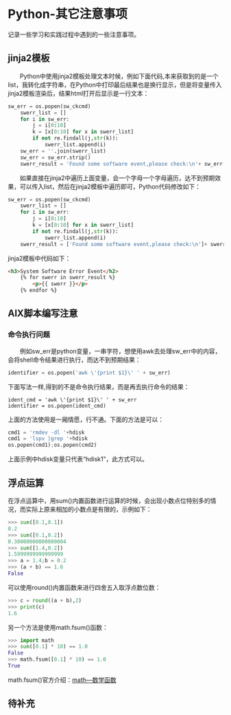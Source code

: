 # Python-其它注意事项
记录一些学习和实践过程中遇到的一些注意事项。
## jinja2模板
&#8195;&#8195;Python中使用jinja2模板处理文本时候，例如下面代码,本来获取到的是一个list，我转化成字符串，在Python中打印最后结果也是换行显示，但是将变量传入jinja2模板渲染后，结果html打开后显示是一行文本：
```python
sw_err = os.popen(sw_ckcmd)
    swerr_list = []
    for i in sw_err:
        j = i[0:10]
        k = [x[0:10] for x in swerr_list]
        if not re.findall(j,str(k)):
            swerr_list.append(i)
    sw_err = ''.join(swerr_list)
    sw_err = sw_err.strip()
    swerr_result = 'Found some software event,please check:\n'+ sw_err
```
&#8195;&#8195;如果直接在jinja2中遍历上面变量，会一个字母一个字母遍历，达不到预期效果，可以传入list，然后在jinja2模板中遍历即可，Python代码修改如下：
```python
sw_err = os.popen(sw_ckcmd)
    swerr_list = []
    for i in sw_err:
        j = i[0:10]
        k = [x[0:10] for x in swerr_list]
        if not re.findall(j,str(k)):
            swerr_list.append(i)
    swerr_result = ['Found some software event,please check:\n']+ swerr_list
```
jinja2模板中代码如下：
```html
<h3>System Software Error Event</h2> 
    {% for swerr in swerr_result %}
        <p>{{ swerr }}</p>
    {% endfor %}
```
## AIX脚本编写注意
### 命令执行问题
&#8195;&#8195;例如sw_err是python变量，一串字符，想使用awk去处理sw_err中的内容，会将shell命令结果进行执行，而达不到预期结果：
```python
identifier = os.popen('awk \'{print $1}\' ' + sw_err)
```
下面写法一样,得到的不是命令执行结果，而是再去执行命令的结果：
```
ident_cmd = 'awk \'{print $1}\' ' + sw_err
identifier = os.popen(ident_cmd)
```
上面的方法使用是一厢情愿，行不通。下面的方法是可以：
```python
cmd1 = 'rmdev -dl '+hdisk
cmd1 = 'lspv |grep '+hdisk
os.popen(cmd1);os.popen(cmd2)
```
上面示例中hdisk变量只代表“hdisk1”，此方式可以。
## 浮点运算
在浮点运算中，用sum()内置函数进行运算的时候，会出现小数点位特别多的情况，而实际上原来相加的小数点是有限的，示例如下：
```python
>>> sum([0.1,0.1])
0.2
>>> sum([0.1,0.2])
0.30000000000000004
>>> sum([1.4,0.2])
1.5999999999999999
>>> a = 1.4;b = 0.2
>>> (a + b) == 1.6
False
```
可以使用round()内置函数来进行四舍五入取浮点数位数：
```python
>>> c = round((a + b),2)  
>>> print(c)
1.6
```
另一个方法是使用math.fsum()函数：
```python
>>> import math
>>> sum([0.1] * 10) == 1.0
False
>>> math.fsum([0.1] * 10) == 1.0
True
```
math.fsum()官方介绍：[math—数学函数](https://docs.python.org/zh-cn/3.6/library/math.html#math.fsum)
## 待补充
